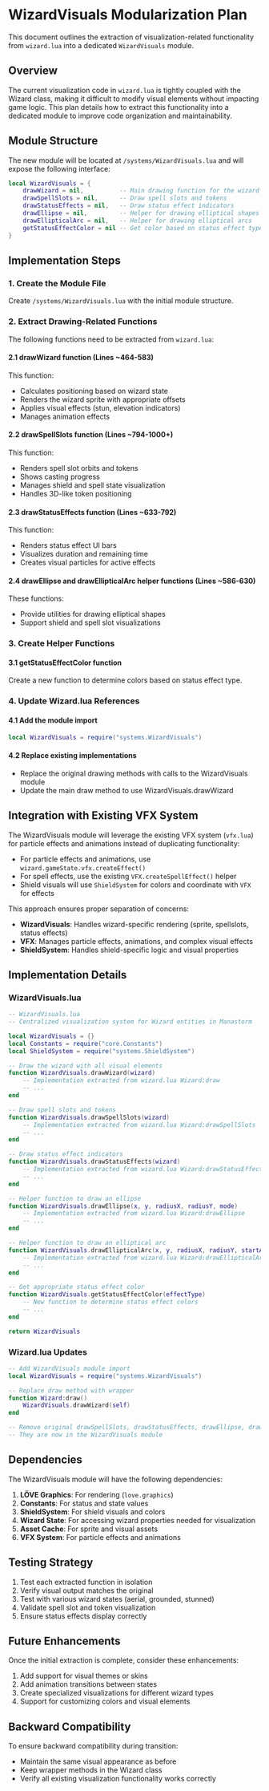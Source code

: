 # WizardVisuals Modularization Plan

This document outlines the extraction of visualization-related functionality from `wizard.lua` into a dedicated `WizardVisuals` module.

## Overview

The current visualization code in `wizard.lua` is tightly coupled with the Wizard class, making it difficult to modify visual elements without impacting game logic. This plan details how to extract this functionality into a dedicated module to improve code organization and maintainability.

## Module Structure

The new module will be located at `/systems/WizardVisuals.lua` and will expose the following interface:

```lua
local WizardVisuals = {
    drawWizard = nil,          -- Main drawing function for the wizard
    drawSpellSlots = nil,      -- Draw spell slots and tokens
    drawStatusEffects = nil,   -- Draw status effect indicators
    drawEllipse = nil,         -- Helper for drawing elliptical shapes
    drawEllipticalArc = nil,   -- Helper for drawing elliptical arcs
    getStatusEffectColor = nil -- Get color based on status effect type
}
```

## Implementation Steps

### 1. Create the Module File

Create `/systems/WizardVisuals.lua` with the initial module structure.

### 2. Extract Drawing-Related Functions

The following functions need to be extracted from `wizard.lua`:

#### 2.1 drawWizard function (Lines ~464-583)

This function:
- Calculates positioning based on wizard state
- Renders the wizard sprite with appropriate offsets
- Applies visual effects (stun, elevation indicators)
- Manages animation effects

#### 2.2 drawSpellSlots function (Lines ~794-1000+)

This function:
- Renders spell slot orbits and tokens
- Shows casting progress
- Manages shield and spell state visualization
- Handles 3D-like token positioning

#### 2.3 drawStatusEffects function (Lines ~633-792)

This function:
- Renders status effect UI bars
- Visualizes duration and remaining time
- Creates visual particles for active effects

#### 2.4 drawEllipse and drawEllipticalArc helper functions (Lines ~586-630)

These functions:
- Provide utilities for drawing elliptical shapes
- Support shield and spell slot visualizations

### 3. Create Helper Functions

#### 3.1 getStatusEffectColor function

Create a new function to determine colors based on status effect type.

### 4. Update Wizard.lua References

#### 4.1 Add the module import

```lua
local WizardVisuals = require("systems.WizardVisuals")
```

#### 4.2 Replace existing implementations

- Replace the original drawing methods with calls to the WizardVisuals module
- Update the main draw method to use WizardVisuals.drawWizard

## Integration with Existing VFX System

The WizardVisuals module will leverage the existing VFX system (`vfx.lua`) for particle effects and animations instead of duplicating functionality:

- For particle effects and animations, use `wizard.gameState.vfx.createEffect()`
- For spell effects, use the existing `VFX.createSpellEffect()` helper
- Shield visuals will use `ShieldSystem` for colors and coordinate with `VFX` for effects

This approach ensures proper separation of concerns:
- **WizardVisuals**: Handles wizard-specific rendering (sprite, spellslots, status effects)
- **VFX**: Manages particle effects, animations, and complex visual effects
- **ShieldSystem**: Handles shield-specific logic and visual properties

## Implementation Details

### WizardVisuals.lua

```lua
-- WizardVisuals.lua
-- Centralized visualization system for Wizard entities in Manastorm

local WizardVisuals = {}
local Constants = require("core.Constants")
local ShieldSystem = require("systems.ShieldSystem")

-- Draw the wizard with all visual elements
function WizardVisuals.drawWizard(wizard)
    -- Implementation extracted from wizard.lua Wizard:draw
    -- ...
end

-- Draw spell slots and tokens
function WizardVisuals.drawSpellSlots(wizard)
    -- Implementation extracted from wizard.lua Wizard:drawSpellSlots
    -- ...
end

-- Draw status effect indicators
function WizardVisuals.drawStatusEffects(wizard)
    -- Implementation extracted from wizard.lua Wizard:drawStatusEffects
    -- ...
end

-- Helper function to draw an ellipse
function WizardVisuals.drawEllipse(x, y, radiusX, radiusY, mode)
    -- Implementation extracted from wizard.lua Wizard:drawEllipse
    -- ...
end

-- Helper function to draw an elliptical arc
function WizardVisuals.drawEllipticalArc(x, y, radiusX, radiusY, startAngle, endAngle, segments)
    -- Implementation extracted from wizard.lua Wizard:drawEllipticalArc
    -- ...
end

-- Get appropriate status effect color
function WizardVisuals.getStatusEffectColor(effectType)
    -- New function to determine status effect colors
    -- ...
end

return WizardVisuals
```

### Wizard.lua Updates

```lua
-- Add WizardVisuals module import
local WizardVisuals = require("systems.WizardVisuals")

-- Replace draw method with wrapper
function Wizard:draw()
    WizardVisuals.drawWizard(self)
end

-- Remove original drawSpellSlots, drawStatusEffects, drawEllipse, drawEllipticalArc methods
-- They are now in the WizardVisuals module
```

## Dependencies

The WizardVisuals module will have the following dependencies:

1. **LÖVE Graphics**: For rendering (`love.graphics`)
2. **Constants**: For status and state values
3. **ShieldSystem**: For shield visuals and colors
4. **Wizard State**: For accessing wizard properties needed for visualization
5. **Asset Cache**: For sprite and visual assets
6. **VFX System**: For particle effects and animations

## Testing Strategy

1. Test each extracted function in isolation
2. Verify visual output matches the original
3. Test with various wizard states (aerial, grounded, stunned)
4. Validate spell slot and token visualization
5. Ensure status effects display correctly

## Future Enhancements

Once the initial extraction is complete, consider these enhancements:

1. Add support for visual themes or skins
2. Add animation transitions between states
3. Create specialized visualizations for different wizard types
4. Support for customizing colors and visual elements

## Backward Compatibility

To ensure backward compatibility during transition:
- Maintain the same visual appearance as before
- Keep wrapper methods in the Wizard class
- Verify all existing visualization functionality works correctly